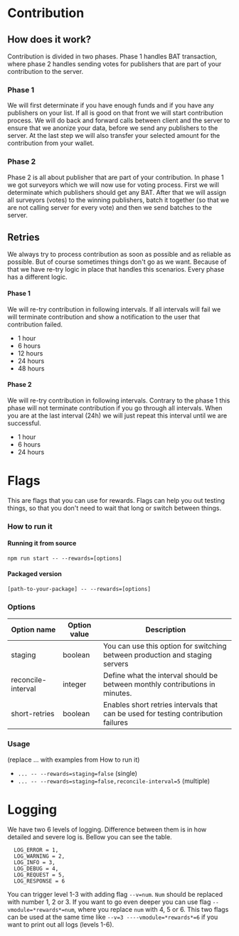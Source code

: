# Contribution

## How does it work?
Contribution is divided in two phases. Phase 1 handles BAT transaction, where phase 2 handles sending votes for publishers that are part of your contribution to the server.

### Phase 1
We will first determinate if you have enough funds and if you have any publishers on your list. If all is good on that front we will start contribution process. We will do back and forward calls between client and the server to ensure that we anonize your data, before we send any publishers to the server. At the last step we will also transfer your selected amount for the contribution from your wallet.

### Phase 2
Phase 2 is all about publisher that are part of your contribution. In phase 1 we got surveyors which we will now use for voting process. First we will determinate which publishers should get any BAT. After that we will assign all surveyors (votes) to the winning publishers, batch it together (so that we are not calling server for every vote) and then we send batches to the server.


## Retries
We always try to process contribution as soon as possible and as reliable as possible. But of course sometimes things don't go as we want. Because of that we have re-try logic in place that handles this scenarios. Every phase has a different logic.

#### Phase 1
We will re-try contribution in following intervals. If all intervals will fail we will terminate contribution and show a notification to the user that contribution failed.
* 1 hour
* 6 hours
* 12 hours
* 24 hours
* 48 hours

#### Phase 2
We will re-try contribution in following intervals. Contrary to the phase 1 this phase will not terminate contribution if you go through all intervals. When you are at the last interval (24h) we will just repeat this interval until we are successful.
* 1 hour
* 6 hours
* 24 hours


# Flags
This are flags that you can use for rewards. Flags can help you out testing things, so that you don't need to wait that long or switch between things.

### How to run it

#### Running it from source
`npm run start -- --rewards=[options]`

#### Packaged version
`[path-to-your-package] -- --rewards=[options]`

### Options
Option name | Option value | Description
------------ | ------------- | -------------
staging | boolean | You can use this option for switching between production and staging servers
reconcile-interval |integer | Define what the interval should be between monthly contributions in minutes.
short-retries | boolean | Enables short retries intervals that can be used for testing contribution failures 

### Usage
(replace ... with examples from How to run it)

* `... -- --rewards=staging=false` (single)
* `... -- --rewards=staging=false,reconcile-interval=5` (multiple)

# Logging
We have two 6 levels of logging. Difference between them is in how detailed and severe log is. Bellow you can see the table.

```
  LOG_ERROR = 1,
  LOG_WARNING = 2,
  LOG_INFO = 3,
  LOG_DEBUG = 4,
  LOG_REQUEST = 5,
  LOG_RESPONSE = 6
```

You can trigger level 1-3 with adding flag `--v=num`. `Num` should be replaced with number 1, 2 or 3. If you want to go even deeper you can use flag `--vmodule=*rewards*=num`, where you replace `num` with 4, 5 or 6. This two flags can be used at the same time like `--v=3 ----vmodule=*rewards*=6` if you want to print out all logs (levels 1-6).
